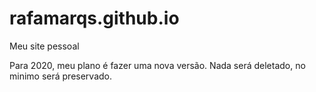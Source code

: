 # rafamarqs.github.io
Meu site pessoal

Para 2020, meu plano é fazer uma nova versão. Nada será deletado, no minimo será preservado.
